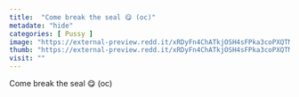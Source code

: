 ```yaml
---
title:  "Come break the seal 😋 (oc)"
metadate: "hide"
categories: [ Pussy ]
image: "https://external-preview.redd.it/xRDyFn4ChATkjOSH4sFPka3coPXQTMdKcJa6LzVv8aM.jpg?auto=webp&s=a8bb8d4133d1c0107392e4d1043dadd25f72f1a7"
thumb: "https://external-preview.redd.it/xRDyFn4ChATkjOSH4sFPka3coPXQTMdKcJa6LzVv8aM.jpg?width=1080&crop=smart&auto=webp&s=aa1a3ffc5c5a87cac4a2b049efd473f04e2deed5"
visit: ""
---
```

Come break the seal 😋 (oc)
